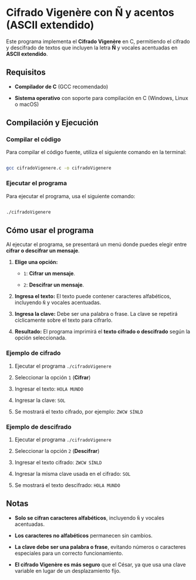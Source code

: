# Cifrado Vigenère con Ñ y acentos (ASCII extendido)



Este programa implementa el **Cifrado Vigenère** en C, permitiendo el cifrado y descifrado de textos que incluyen la letra **Ñ** y vocales acentuadas en **ASCII extendido**.



## Requisitos



- **Compilador de C** (GCC recomendado)

- **Sistema operativo** con soporte para compilación en C (Windows, Linux o macOS)



## Compilación y Ejecución



### Compilar el código



Para compilar el código fuente, utiliza el siguiente comando en la terminal:



```sh

gcc cifradoVigenere.c -o cifradoVigenere

```



### Ejecutar el programa



Para ejecutar el programa, usa el siguiente comando:



```sh

./cifradoVigenere

```



## Cómo usar el programa



Al ejecutar el programa, se presentará un menú donde puedes elegir entre **cifrar o descifrar un mensaje**.



1. **Elige una opción:**

   - `1`: **Cifrar un mensaje**.

   - `2`: **Descifrar un mensaje**.

2. **Ingresa el texto:** El texto puede contener caracteres alfabéticos, incluyendo `Ñ` y vocales acentuadas.

3. **Ingresa la clave:** Debe ser una palabra o frase. La clave se repetirá cíclicamente sobre el texto para cifrarlo.

4. **Resultado:** El programa imprimirá el **texto cifrado o descifrado** según la opción seleccionada.



### **Ejemplo de cifrado**



1. Ejecutar el programa `./cifradoVigenere`

2. Seleccionar la opción `1` (**Cifrar**)

3. Ingresar el texto: `HOLA MUNDO`

4. Ingresar la clave: `SOL`

5. Se mostrará el texto cifrado, por ejemplo: `ZWCW SÍNLD`



### **Ejemplo de descifrado**



1. Ejecutar el programa `./cifradoVigenere`

2. Seleccionar la opción `2` (**Descifrar**)

3. Ingresar el texto cifrado: `ZWCW SÍNLD`

4. Ingresar la misma clave usada en el cifrado: `SOL`

5. Se mostrará el texto descifrado: `HOLA MUNDO`



## Notas



- **Solo se cifran caracteres alfabéticos**, incluyendo `Ñ` y vocales acentuadas.

- **Los caracteres no alfabéticos** permanecen sin cambios.

- **La clave debe ser una palabra o frase**, evitando números o caracteres especiales para un correcto funcionamiento.

- **El cifrado Vigenère es más seguro** que el César, ya que usa una clave variable en lugar de un desplazamiento fijo.
